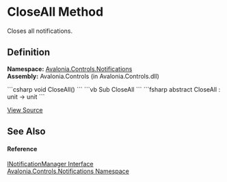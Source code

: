 # CloseAll Method


Closes all notifications.



## Definition
**Namespace:** <a href="N_Avalonia_Controls_Notifications">Avalonia.Controls.Notifications</a>  
**Assembly:** Avalonia.Controls (in Avalonia.Controls.dll)

<Tabs groupId="api-code-preview">
<TabItem value="csharp" label="C#">
```csharp
void CloseAll()
```
</TabItem>
<TabItem value="vb" label="VB">
```vb
Sub CloseAll
```
</TabItem>
<TabItem value="fsharp" label="F#">
```fsharp
abstract CloseAll : unit -> unit 
```
</TabItem>
</Tabs>



<a href="https://github.com/AvaloniaUI/Avalonia/tree/master/src/Avalonia.Controls/Notifications/INotificationManager.cs" title="View the source code">View Source</a>



## See Also


#### Reference
<a href="T_Avalonia_Controls_Notifications_INotificationManager">INotificationManager Interface</a>  
<a href="N_Avalonia_Controls_Notifications">Avalonia.Controls.Notifications Namespace</a>  

